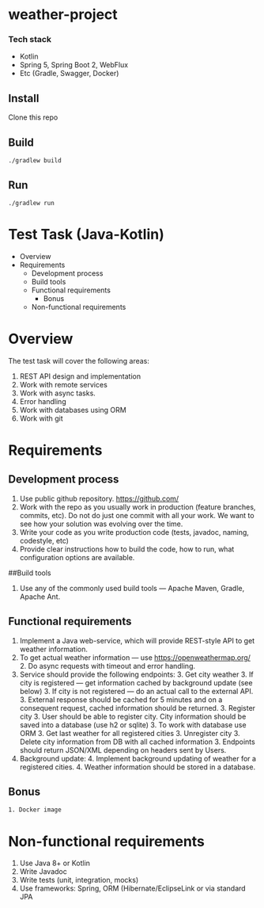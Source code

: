 # weather-project

### Tech stack
* Kotlin
* Spring 5, Spring Boot 2, WebFlux
* Etc (Gradle, Swagger, Docker)

## Install

Clone this repo

## Build

```shell
./gradlew build
```

## Run

```shell
./gradlew run
```

# Test Task (Java-Kotlin)

- Overview
- Requirements
    - Development process
    - Build tools
    - Functional requirements
        - Bonus
    - Non-functional requirements

# Overview

The test task will cover the following areas:

1. REST API design and implementation
2. Work with remote services
3. Work with async tasks.
4. Error handling
5. Work with databases using ORM
6. Work with git

# Requirements

## Development process

1. Use public github repository. https://github.com/
2. Work with the repo as you usually work in production (feature branches, commits, etc). Do not do just one commit with all your work. We
want to see how your solution was evolving over the time.
3. Write your code as you write production code (tests, javadoc, naming, codestyle, etc)
4. Provide clear instructions how to build the code, how to run, what configuration options are available.

##Build tools

1. Use any of the commonly used build tools — Apache Maven, Gradle, Apache Ant.

## Functional requirements

1. Implement a Java web-service, which will provide REST-style API to get weather information.
2. To get actual weather information — use https://openweathermap.org/
    2. Do async requests with timeout and error handling.
3. Service should provide the following endpoints:
    3. Get city weather
        3. If city is registered — get information cached by background update (see below)
        3. If city is not registered — do an actual call to the external API.
        3. External response should be cached for 5 minutes and on a consequent request, cached information should be returned.
    3. Register city
        3. User should be able to register city. City information should be saved into a database (use h2 or sqlite)
        3. To work with database use ORM
    3. Get last weather for all registered cities
    3. Unregister city
        3. Delete city information from DB with all cached information
    3. Endpoints should return JSON/XML depending on headers sent by Users.
4. Background update:
    4.  Implement background updating of weather for a registered cities.
    4.  Weather information should be stored in a database.
##  Bonus
    1. Docker image
#   Non-functional requirements
1. Use Java 8+ or Kotlin
2. Write Javadoc
3. Write tests (unit, integration, mocks)
4. Use frameworks: Spring, ORM (Hibernate/EclipseLink or via standard JPA
